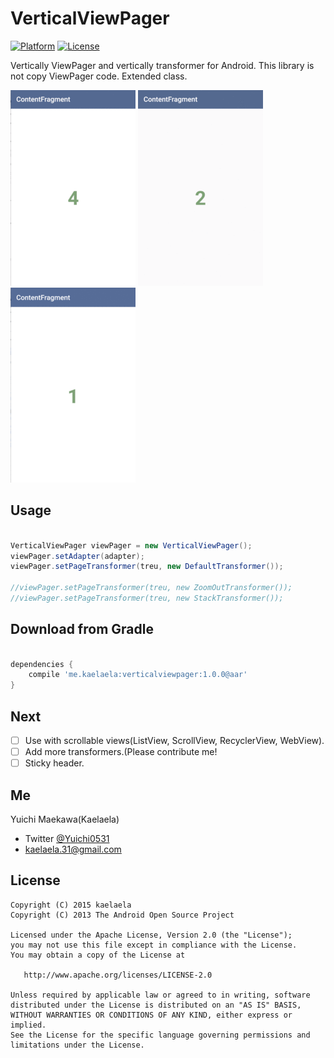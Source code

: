 VerticalViewPager
===

[![Platform](http://img.shields.io/badge/platform-android-brightgreen.svg?style=flat)](http://developer.android.com/index.html)
[![License](https://img.shields.io/badge/license-Apache%202-blue.svg)](https://www.apache.org/licenses/LICENSE-2.0)

Vertically ViewPager and vertically transformer for Android.
This library is not copy ViewPager code. Extended class.

![default](art/default.gif) ![zoom_out](art/zoom_out.gif) ![stack](art/stack.gif)

## Usage

```java

VerticalViewPager viewPager = new VerticalViewPager();
viewPager.setAdapter(adapter);
viewPager.setPageTransformer(treu, new DefaultTransformer());

//viewPager.setPageTransformer(treu, new ZoomOutTransformer());
//viewPager.setPageTransformer(treu, new StackTransformer());

```

## Download from Gradle

```groovy

dependencies {
    compile 'me.kaelaela:verticalviewpager:1.0.0@aar'
}

```

## Next

- [ ] Use with scrollable views(ListView, ScrollView, RecyclerView, WebView).
- [ ] Add more transformers.(Please contribute me!
- [ ] Sticky header.

## Me

Yuichi Maekawa(Kaelaela)
* Twitter [@Yuichi0531](https://twitter.com/Yuichi0531)
* kaelaela.31@gmail.com

License
-------
    Copyright (C) 2015 kaelaela
    Copyright (C) 2013 The Android Open Source Project

    Licensed under the Apache License, Version 2.0 (the "License");
    you may not use this file except in compliance with the License.
    You may obtain a copy of the License at

       http://www.apache.org/licenses/LICENSE-2.0

    Unless required by applicable law or agreed to in writing, software
    distributed under the License is distributed on an "AS IS" BASIS,
    WITHOUT WARRANTIES OR CONDITIONS OF ANY KIND, either express or implied.
    See the License for the specific language governing permissions and
    limitations under the License.
